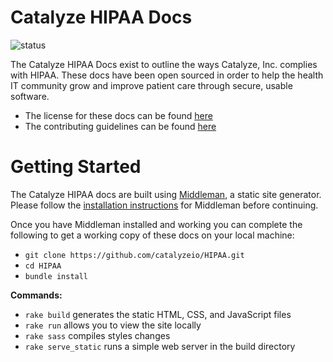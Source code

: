 # Catalyze HIPAA Docs

![status](https://codeship.com/projects/a876a370-4a85-0133-3108-0614b4f6602f/status?branch=master)

The Catalyze HIPAA Docs exist to outline the ways Catalyze, Inc. complies with HIPAA. These docs have been open sourced in order to help the health IT community grow and improve patient care through secure, usable software.

- The license for these docs can be found [here](..)
- The contributing guidelines can be found [here](..)

# Getting Started

The Catalyze HIPAA docs are built using [Middleman](https://middlemanapp.com/), a static site generator. Please follow the [installation instructions](https://middlemanapp.com/basics/install/) for Middleman before continuing.

Once you have Middleman installed and working you can complete the following to get a working copy of these docs on your local machine:

- `git clone https://github.com/catalyzeio/HIPAA.git`
- `cd HIPAA`
- `bundle install`

**Commands:**

- `rake build` generates the static HTML, CSS, and JavaScript files
- `rake run` allows you to view the site locally
- `rake sass` compiles styles changes
- `rake serve_static` runs a simple web server in the build directory